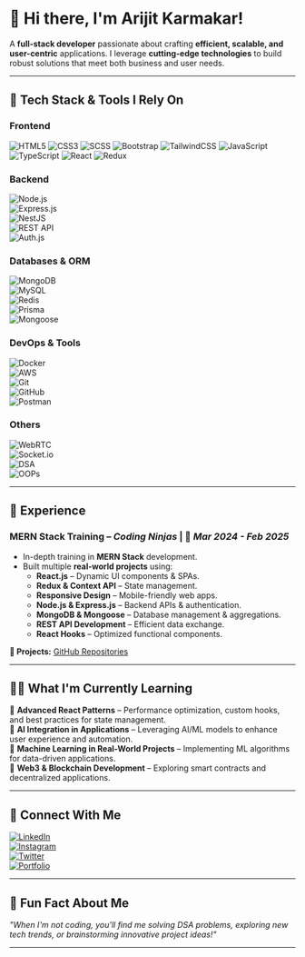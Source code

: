 # **👋 Hi there, I'm Arijit Karmakar!**  

A **full-stack developer** passionate about crafting **efficient, scalable, and user-centric** applications. I leverage **cutting-edge technologies** to build robust solutions that meet both business and user needs.  

---

## 🚀 **Tech Stack & Tools I Rely On**  

### **Frontend**  
![HTML5](https://img.shields.io/badge/-HTML5-E34F26?style=flat&logo=html5&logoColor=white) ![CSS3](https://img.shields.io/badge/-CSS3-1572B6?style=flat&logo=css3&logoColor=white) ![SCSS](https://img.shields.io/badge/-SCSS-CC6699?style=flat&logo=sass&logoColor=white) ![Bootstrap](https://img.shields.io/badge/-Bootstrap-563D7C?style=flat&logo=bootstrap&logoColor=white) ![TailwindCSS](https://img.shields.io/badge/-TailwindCSS-38B2AC?style=flat&logo=tailwind-css&logoColor=white) ![JavaScript](https://img.shields.io/badge/-JavaScript-F7DF1E?style=flat&logo=javascript&logoColor=black) ![TypeScript](https://img.shields.io/badge/-TypeScript-007ACC?style=flat&logo=typescript&logoColor=white) ![React](https://img.shields.io/badge/-React-61DAFB?style=flat&logo=react&logoColor=black) ![Redux](https://img.shields.io/badge/-Redux-764ABC?style=flat&logo=redux&logoColor=white)  

### **Backend**  
![Node.js](https://img.shields.io/badge/-Node.js-339933?style=flat&logo=node.js&logoColor=white)  
![Express.js](https://img.shields.io/badge/-Express.js-000000?style=flat&logo=express&logoColor=white)  
![NestJS](https://img.shields.io/badge/-NestJS-E0234E?style=flat&logo=nestjs&logoColor=white)  
![REST API](https://img.shields.io/badge/-REST_API-005571?style=flat&logo=fastapi&logoColor=white)  
![Auth.js](https://img.shields.io/badge/-Auth.js-3178C6?style=flat&logo=auth0&logoColor=white)  

### **Databases & ORM**  
![MongoDB](https://img.shields.io/badge/-MongoDB-47A248?style=flat&logo=mongodb&logoColor=white)  
![MySQL](https://img.shields.io/badge/-MySQL-4479A1?style=flat&logo=mysql&logoColor=white)  
![Redis](https://img.shields.io/badge/-Redis-DC382D?style=flat&logo=redis&logoColor=white)  
![Prisma](https://img.shields.io/badge/-Prisma-2D3748?style=flat&logo=prisma&logoColor=white)  
![Mongoose](https://img.shields.io/badge/-Mongoose-880000?style=flat&logo=mongoose&logoColor=white)  

### **DevOps & Tools**  
![Docker](https://img.shields.io/badge/-Docker-2496ED?style=flat&logo=docker&logoColor=white)  
![AWS](https://img.shields.io/badge/-AWS-232F3E?style=flat&logo=amazon-aws&logoColor=white)  
![Git](https://img.shields.io/badge/-Git-F05032?style=flat&logo=git&logoColor=white)  
![GitHub](https://img.shields.io/badge/-GitHub-181717?style=flat&logo=github&logoColor=white)  
![Postman](https://img.shields.io/badge/-Postman-FF6C37?style=flat&logo=postman&logoColor=white)  

### **Others**  
![WebRTC](https://img.shields.io/badge/-WebRTC-333333?style=flat&logo=webrtc&logoColor=white)  
![Socket.io](https://img.shields.io/badge/-Socket.io-010101?style=flat&logo=socket.io&logoColor=white)  
![DSA](https://img.shields.io/badge/-DSA-FF6F00?style=flat)  
![OOPs](https://img.shields.io/badge/-OOPs-8A2BE2?style=flat)  

---

## 💼 **Experience**  

### **MERN Stack Training** – _Coding Ninjas_ | 📅 _Mar 2024 - Feb 2025_  

- In-depth training in **MERN Stack** development.  
- Built multiple **real-world projects** using:  
  - **React.js** – Dynamic UI components & SPAs.  
  - **Redux & Context API** – State management.  
  - **Responsive Design** – Mobile-friendly web apps.  
  - **Node.js & Express.js** – Backend APIs & authentication.  
  - **MongoDB & Mongoose** – Database management & aggregations.  
  - **REST API Development** – Efficient data exchange.  
  - **React Hooks** – Optimized functional components.  

**🔗 Projects:** [GitHub Repositories](https://github.com/arijit-karmakar)  

---

## ✍🏻 **What I'm Currently Learning**  

 🔹 **Advanced React Patterns** – Performance optimization, custom hooks, and best practices for state management.  
 🔹 **AI Integration in Applications** – Leveraging AI/ML models to enhance user experience and automation.  
 🔹 **Machine Learning in Real-World Projects** – Implementing ML algorithms for data-driven applications.  
 🔹 **Web3 & Blockchain Development** – Exploring smart contracts and decentralized applications.  

---

## 💬 **Connect With Me**  

[![LinkedIn](https://img.shields.io/badge/-LinkedIn-0077B5?style=flat&logo=linkedin&logoColor=white)](https://www.linkedin.com/in/arijit-karmakar-a121701b6)  
[![Instagram](https://img.shields.io/badge/-Instagram-E4405F?style=flat&logo=instagram&logoColor=white)](https://instagram.com/arijitkarmakar)  
[![Twitter](https://img.shields.io/badge/-Twitter-1DA1F2?style=flat&logo=twitter&logoColor=white)](https://twitter.com/arijitkarmakar)  
[![Portfolio](https://img.shields.io/badge/-Portfolio-4285F4?style=flat&logo=google-chrome&logoColor=white)](https://yourwebsite.com)  

---

## 🎯 **Fun Fact About Me**  

_"When I'm not coding, you'll find me solving DSA problems, exploring new tech trends, or brainstorming innovative project ideas!"_  

---
